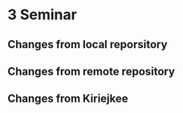 # 3 Seminar

## Changes from local reporsitory


## Changes from remote repository

## Changes from Kiriejkee